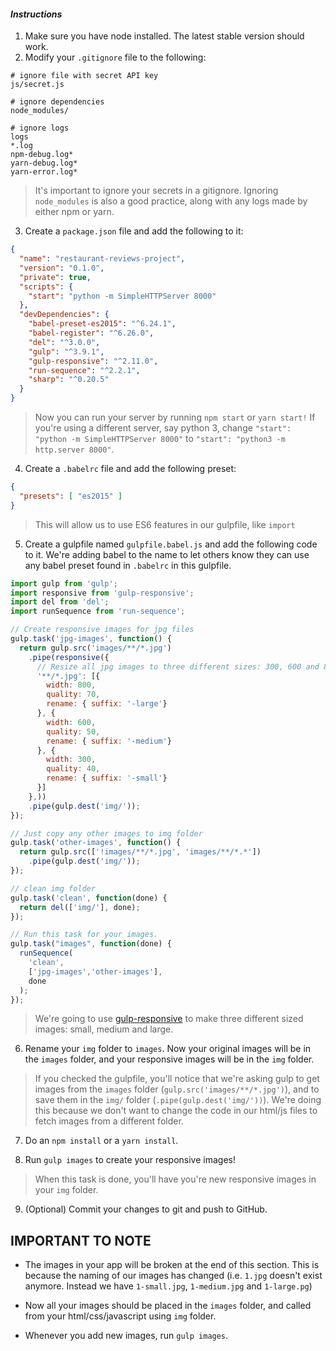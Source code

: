 #### _Instructions_

1. Make sure you have node installed. The latest stable version should work.
2. Modify your `.gitignore` file to the following:
```
# ignore file with secret API key
js/secret.js

# ignore dependencies
node_modules/

# ignore logs
logs
*.log
npm-debug.log*
yarn-debug.log*
yarn-error.log*
```
> It's important to ignore your secrets in a gitignore. Ignoring `node_modules` is also a good practice, along with any logs made by either npm or yarn.

3. Create a `package.json` file and add the following to it:
```json
{
  "name": "restaurant-reviews-project",
  "version": "0.1.0",
  "private": true,
  "scripts": {
    "start": "python -m SimpleHTTPServer 8000"
  },
  "devDependencies": {
    "babel-preset-es2015": "^6.24.1",
    "babel-register": "^6.26.0",
    "del": "^3.0.0",
    "gulp": "^3.9.1",
    "gulp-responsive": "^2.11.0",
    "run-sequence": "^2.2.1",
    "sharp": "^0.20.5"
  }
}
```
> Now you can run your server by running `npm start` or `yarn start!` If you're using a different server, say python 3, change `"start": "python -m SimpleHTTPServer 8000"` to `"start": "python3 -m http.server 8000"`.

4. Create a `.babelrc` file and add the following preset:
```json
{
  "presets": [ "es2015" ]
}
```
> This will allow us to use ES6 features in our gulpfile, like `import`

5. Create a gulpfile named `gulpfile.babel.js` and add the following code to it. We're adding babel to the name to let others know they can use any babel preset found in `.babelrc` in this gulpfile.
```javascript
import gulp from 'gulp';
import responsive from 'gulp-responsive';
import del from 'del';
import runSequence from 'run-sequence';

// Create responsive images for jpg files
gulp.task('jpg-images', function() {
  return gulp.src('images/**/*.jpg')
    .pipe(responsive({
      // Resize all jpg images to three different sizes: 300, 600 and 800
      '**/*.jpg': [{
        width: 800,
        quality: 70,
        rename: { suffix: '-large'}
      }, {
        width: 600,
        quality: 50,
        rename: { suffix: '-medium'}
      }, {
        width: 300,
        quality: 40,
        rename: { suffix: '-small'}
      }]
    },))
    .pipe(gulp.dest('img/'));
});

// Just copy any other images to img folder
gulp.task('other-images', function() {
  return gulp.src(['!images/**/*.jpg', 'images/**/*.*'])
    .pipe(gulp.dest('img/'));
});

// clean img folder
gulp.task('clean', function(done) {
  return del(['img/'], done);
});

// Run this task for your images.
gulp.task("images", function(done) {
  runSequence(
    'clean',
    ['jpg-images','other-images'],
    done
  );
});
```
> We're going to use [gulp-responsive](https://www.npmjs.com/package/gulp-responsive) to make three different sized images: small, medium and large.

6. Rename your `img` folder to `images`. Now your original images will be in the `images` folder, and your responsive images will be in the `img` folder.
>If you checked the gulpfile, you'll notice that we're asking gulp to get images from the `images` folder (`gulp.src('images/**/*.jpg')`), and to save them in the `img/` folder (`.pipe(gulp.dest('img/'))`). We're doing this because we don't want to change the code in our html/js files to fetch images from a different folder.

7. Do an `npm install` or a `yarn install`.

8. Run `gulp images` to create your responsive images!
> When this task is done, you'll have you're new responsive images in your `img` folder.

9. (Optional) Commit your changes to git and push to GitHub.

## IMPORTANT TO NOTE

* The images in your app will be broken at the end of this section. This is because the naming of our images has changed (i.e. `1.jpg` doesn't exist anymore. Instead we have `1-small.jpg`, `1-medium.jpg` and `1-large.pg`)

* Now all your images should be placed in the `images` folder, and called from your html/css/javascript using `img` folder.

* Whenever you add new images, run `gulp images`.
